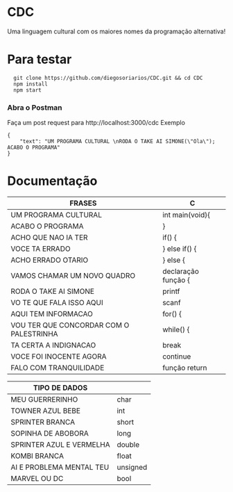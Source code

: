 # CDC
Uma linguagem cultural com os maiores nomes da programação alternativa!

# Para testar
```
  git clone https://github.com/diegosoriarios/CDC.git && cd CDC
  npm install
  npm start
```
### Abra o Postman
Faça um post request para 
http://localhost:3000/cdc
Exemplo
```
{
	"text": "UM PROGRAMA CULTURAL \nRODA O TAKE AI SIMONE(\"Ola\"); ACABO O PROGRAMA"
}
```

# Documentação
|FRASES|C|
|---|---|
|UM PROGRAMA CULTURAL|int main(void){|
|ACABO O PROGRAMA|}|
|ACHO QUE NAO IA TER|if() {|
|VOCE TA ERRADO| } else if() {|
|ACHO ERRADO OTARIO|} else {|
|VAMOS CHAMAR UM NOVO QUADRO|declaração função {|
|RODA O TAKE AI SIMONE|printf|
|VO TE QUE FALA ISSO AQUI|scanf|
|AQUI TEM INFORMACAO|for() {|
|VOU TER QUE CONCORDAR COM O PALESTRINHA|while() {|
|TA CERTA A INDIGNACAO|break|
|VOCE FOI INOCENTE AGORA|continue|
|FALO COM TRANQUILIDADE|função return|

|TIPO DE DADOS||
|---|---|
|MEU GUERRERINHO|char|
|TOWNER AZUL BEBE|int|
|SPRINTER BRANCA|short|
|SOPINHA DE ABOBORA|long|
|SPRINTER AZUL E VERMELHA|double|
|KOMBI BRANCA|float|
|AI E PROBLEMA MENTAL TEU|unsigned|
|MARVEL OU DC|bool|